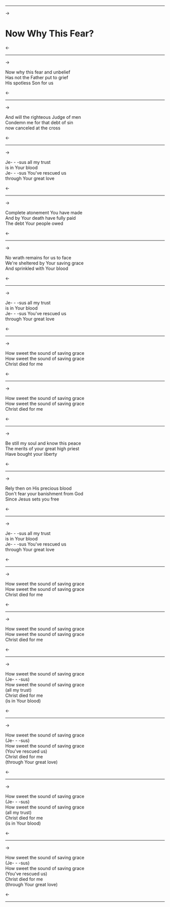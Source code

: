 ***
->

# Now Why This Fear?

<-
***
->

Now why this fear and unbelief  
Has not the Father put to grief  
His spotless Son for us  

<-
***
->

And will the righteous Judge of men  
Condemn me for that debt of sin  
now canceled at the cross  

<-
***
->

Je- - -sus all my trust  
is in Your blood  
Je- - -sus You've rescued us  
through Your great love  

<-
***
->

Complete atonement You have made  
And by Your death have fully paid  
The debt Your people owed  

<-
***
->

No wrath remains for us to face  
We're sheltered by Your saving grace  
And sprinkled with Your blood  

<-
***
->

Je- - -sus all my trust  
is in Your blood  
Je- - -sus You've rescued us  
through Your great love  

<-
***
->

How sweet the sound of saving grace  
How sweet the sound of saving grace  
Christ died for me  

<-
***
->

How sweet the sound of saving grace  
How sweet the sound of saving grace  
Christ died for me  

<-
***
->

Be still my soul and know this peace  
The merits of your great high priest  
Have bought your liberty  

<-
***
->

Rely then on His precious blood  
Don't fear your banishment from God  
Since Jesus sets you free  

<-
***
->

Je- - -sus all my trust  
is in Your blood  
Je- - -sus You've rescued us  
through Your great love  

<-
***
->

How sweet the sound of saving grace  
How sweet the sound of saving grace  
Christ died for me  

<-
***
->

How sweet the sound of saving grace  
How sweet the sound of saving grace  
Christ died for me  

<-
***
->

How sweet the sound of saving grace  
(Je- - -sus)  
How sweet the sound of saving grace  
(all my trust)  
Christ died for me  
(is in Your blood)  

<-
***
->

How sweet the sound of saving grace  
(Je- - -sus)  
How sweet the sound of saving grace  
(You've rescued us)  
Christ died for me  
(through Your great love)  

<-
***
->

How sweet the sound of saving grace  
(Je- - -sus)  
How sweet the sound of saving grace  
(all my trust)  
Christ died for me  
(is in Your blood)  

<-
***
->

How sweet the sound of saving grace  
(Je- - -sus)  
How sweet the sound of saving grace  
(You've rescued us)  
Christ died for me  
(through Your great love)  

<-
***

